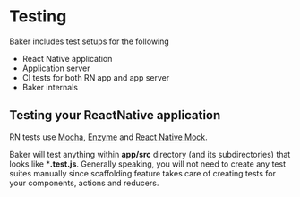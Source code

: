 # Testing

Baker includes test setups for the following 
 
- React Native application
- Application server
- CI tests for both RN app and app server 
- Baker internals

## Testing your ReactNative application

RN tests use [Mocha](https://github.com/mochajs/mocha), [Enzyme](https://github.com/airbnb/enzyme) and [React Native Mock](https://github.com/lelandrichardson/react-native-mock). 

Baker will test anything within **app/src** directory (and its subdirectories) that looks like ***.test.js**. Generally speaking, you will not need to create any test suites manually since scaffolding feature takes care of creating tests for your components, actions and reducers.